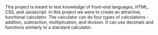 This project is meant to test knowledge of front-end languages, HTML, CSS, and Javascript.
In this project we were to create an attractive, functional calculator. The calculator can do four types of calculations - addition, subtraction, multiplication, and division. It can use decimals and functions similarly to a standard calculator.